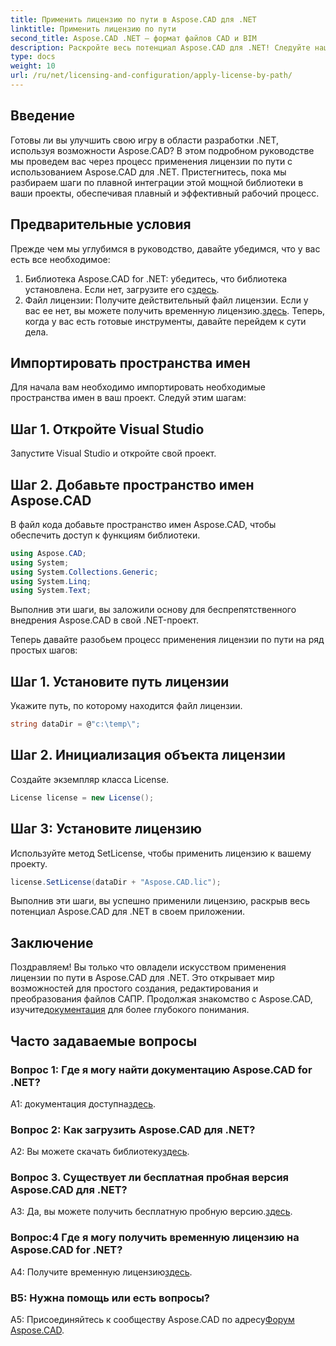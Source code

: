 ```yaml
---
title: Применить лицензию по пути в Aspose.CAD для .NET
linktitle: Применить лицензию по пути
second_title: Aspose.CAD .NET — формат файлов CAD и BIM
description: Раскройте весь потенциал Aspose.CAD для .NET! Следуйте нашему пошаговому руководству, чтобы легко применить лицензию. Улучшите свою игру по манипулированию файлами САПР прямо сейчас!
type: docs
weight: 10
url: /ru/net/licensing-and-configuration/apply-license-by-path/
---
```

## Введение

Готовы ли вы улучшить свою игру в области разработки .NET, используя возможности Aspose.CAD? В этом подробном руководстве мы проведем вас через процесс применения лицензии по пути с использованием Aspose.CAD для .NET. Пристегнитесь, пока мы разбираем шаги по плавной интеграции этой мощной библиотеки в ваши проекты, обеспечивая плавный и эффективный рабочий процесс.

## Предварительные условия

Прежде чем мы углубимся в руководство, давайте убедимся, что у вас есть все необходимое:
1.  Библиотека Aspose.CAD for .NET: убедитесь, что библиотека установлена. Если нет, загрузите его с[здесь](https://releases.aspose.com/cad/net/).
2.  Файл лицензии: Получите действительный файл лицензии. Если у вас ее нет, вы можете получить временную лицензию.[здесь](https://purchase.aspose.com/temporary-license/).
Теперь, когда у вас есть готовые инструменты, давайте перейдем к сути дела.

## Импортировать пространства имен

Для начала вам необходимо импортировать необходимые пространства имен в ваш проект. Следуй этим шагам:

## Шаг 1. Откройте Visual Studio

Запустите Visual Studio и откройте свой проект.

## Шаг 2. Добавьте пространство имен Aspose.CAD

В файл кода добавьте пространство имен Aspose.CAD, чтобы обеспечить доступ к функциям библиотеки.
```csharp
using Aspose.CAD;
using System;
using System.Collections.Generic;
using System.Linq;
using System.Text;
```
Выполнив эти шаги, вы заложили основу для беспрепятственного внедрения Aspose.CAD в свой .NET-проект.

Теперь давайте разобьем процесс применения лицензии по пути на ряд простых шагов:

## Шаг 1. Установите путь лицензии

Укажите путь, по которому находится файл лицензии.
```csharp
string dataDir = @"c:\temp\";
```

## Шаг 2. Инициализация объекта лицензии

Создайте экземпляр класса License.
```csharp
License license = new License();
```

## Шаг 3: Установите лицензию

Используйте метод SetLicense, чтобы применить лицензию к вашему проекту.
```csharp
license.SetLicense(dataDir + "Aspose.CAD.lic");
```

Выполнив эти шаги, вы успешно применили лицензию, раскрыв весь потенциал Aspose.CAD для .NET в своем приложении.

## Заключение

Поздравляем! Вы только что овладели искусством применения лицензии по пути в Aspose.CAD для .NET. Это открывает мир возможностей для простого создания, редактирования и преобразования файлов САПР. Продолжая знакомство с Aspose.CAD, изучите[документация](https://reference.aspose.com/cad/net/) для более глубокого понимания.

## Часто задаваемые вопросы

### Вопрос 1: Где я могу найти документацию Aspose.CAD for .NET?

 A1: документация доступна[здесь](https://reference.aspose.com/cad/net/).

### Вопрос 2: Как загрузить Aspose.CAD для .NET?

 A2: Вы можете скачать библиотеку[здесь](https://releases.aspose.com/cad/net/).

### Вопрос 3. Существует ли бесплатная пробная версия Aspose.CAD для .NET?

A3: Да, вы можете получить бесплатную пробную версию.[здесь](https://releases.aspose.com/).

### Вопрос:4 Где я могу получить временную лицензию на Aspose.CAD for .NET?

 A4: Получите временную лицензию[здесь](https://purchase.aspose.com/temporary-license/).

### В5: Нужна помощь или есть вопросы?

 A5: Присоединяйтесь к сообществу Aspose.CAD по адресу[Форум Aspose.CAD](https://forum.aspose.com/c/cad/19).